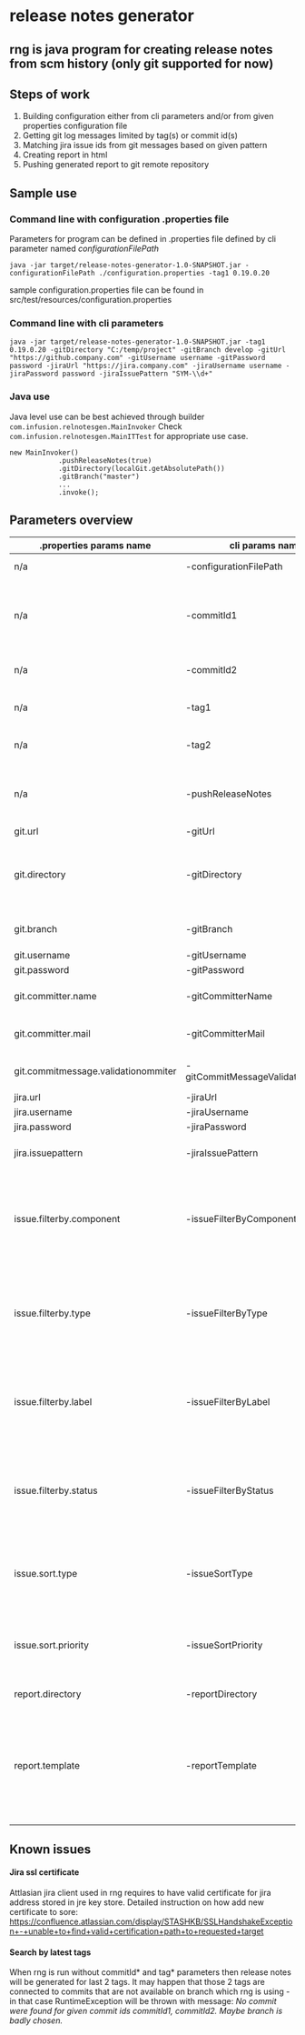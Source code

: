 # release notes generator

## rng is java program for creating release notes from scm history (only git supported for now)

## Steps of work

1. Building configuration either from cli parameters and/or from given properties configuration file
2. Getting git log messages limited by tag(s) or commit id(s)
3. Matching jira issue ids from git messages based on given pattern
4. Creating report in html
5. Pushing generated report to git remote repository

## Sample use

### Command line with configuration .properties file
Parameters for program can be defined in .properties file defined by cli parameter named _configurationFilePath_

	java -jar target/release-notes-generator-1.0-SNAPSHOT.jar -configurationFilePath ./configuration.properties -tag1 0.19.0.20 
sample configuration.properties file can be found in src/test/resources/configuration.properties

### Command line with cli parameters
	java -jar target/release-notes-generator-1.0-SNAPSHOT.jar -tag1 0.19.0.20 -gitDirectory "C:/temp/project" -gitBranch develop -gitUrl "https://github.company.com" -gitUsername username -gitPassword password -jiraUrl "https://jira.company.com" -jiraUsername username -jiraPassword password -jiraIssuePattern "SYM-\\d+"

### Java use
Java level use can be best achieved through builder ```com.infusion.relnotesgen.MainInvoker```
Check ```com.infusion.relnotesgen.MainITTest``` for appropriate use case.

	new MainInvoker()
                .pushReleaseNotes(true)
                .gitDirectory(localGit.getAbsolutePath())
                .gitBranch("master")
				...
                .invoke();

## Parameters overview

| .properties params name   | cli params name				| description         | example value |
 -------------------------- | ----------------------------- | ------------------  | ------ |
| n/a    					| -configurationFilePath  		| path to properties file with configuration params | ./../configuration.properties |
| n/a	 					| -commitId1            		| commit id 1st marker, determines from which commit in scm history should be taken. If commitId2 is null then all newest commits will be taken till commitId1 | d7ee6e45a9458bf1e5f483b7286246455462be73 |
| n/a	 					| -commitId2 					| commit id 2nd marker, history in scm will be read from commitId1 till commitId2. | d7ee6e45a9458bf1e5f483b7286246455462be73 |
| n/a	 					| -tag1 						| tag 1 name - connected commit to given tag will serve as commitId1 parameter | 1.0.0 |
| n/a	 			   		| -tag2 						| tag 2 name - connected commit to given tag will serve as commitId2 parameter | 1.0.0 |
| n/a	 			     	| -pushReleaseNotes 			| boolean parameter, define should push to remote repository under 'releases/version_number.html' should be performed | |
| git.url         			| -gitUrl 						| URL to git repository | https://stash.infusion.com/scm/en/symphony.git |
| git.directory    			| -gitDirectory 				| Path under which git repository is held localy. If none exists it will be cloned under this location. Directory structure will be created if it doesn't exist | C:/temp/testsymphony |
| git.branch       			| -gitBranch 					| Branch name from where scm history will be read and release notes will be pushed | develop |
| git.username      		| -gitUsername 					| Git username | johnny |
| git.password     			| -gitPassword 					| Git password | passw0rd123 |
| git.committer.name      	| -gitCommitterName 			| Sometimes it's needed to define this to pass validation rules on push operation | 'Johnny Bravo' |
| git.committer.mail  		| -gitCommitterMail 			| Sometimes it's needed to define this to pass validation rules on push operation | johnny@hairs.com |
| git.commitmessage.validationommiter | -gitCommitMessageValidationOmmiter | Suffix that will be appended to commit message under which release notes are commited | '#skipvalidation' |
| jira.url      			| -jiraUrl 						| URL to jira | https://ensemble.atlassian.net |
| jira.username   			| -jiraUsername 				| Jira username | johnny  |
| jira.password   			| -jiraPassword 				| Jira password | passw0rd123  |
| jira.issuepattern   		| -jiraIssuePattern 			| Pattern from which jira issue's id will be search in scm commit messages | SYM-\d+ |
| issue.filterby.component	| -issueFilterByComponent 		| List of jira's component's name separated by ',' if defined only issues that has at least one of those component will be in release notes (exacly jira's component's name must contains ignore case given here component) | System 1,veryImportan,Something something |
| issue.filterby.type		| -issueFilterByType 			| List of jira's issue type's name separated by ',' if defined only issues that has at least one of those type will be in release notes (defined here type name must exacly (ignore case) match type name of issues in jira) | New Feature,Bug,Technical Task |
| issue.filterby.label		| -issueFilterByLabel 			| List of jira's labels separated by ',' if defined only issues that has at least one of those labels will be in release notes (exacly jira's label's name must contains ignore case given here label) | label1,label2,label3 |
| issue.filterby.status		| -issueFilterByStatus 			| List of jira's issue statuses name separated by ',' if defined only issues that has one of those status will be in release notes (defined here status name must exacly (ignore case) match status name of issues in jira) | Ready for QA,Released,Done |
| issue.sort.type			| -issueSortType 				| Defines sort order of issues by type - issues are provided in report template context as map where key is issue type and value is list of issues with that type, this map is sorted | New Feature,Bug |
| issue.sort.priority		| -issueSortPriority 			| In report template issues are provided as map where key is issue type and value is list of issue with that type, this parameter defines order in list of issues | Highest,High,Medium,Low,Lowest |
| report.directory			| -reportDirectory 				| Directory where release notes will be saved | C:/temp |
| report.template			| -reportTemplate 				| Path to external template for release notes. Freemarker is used as template engine. Variables provided in context: \$\{issues\} - map of issues where key is issue type and value list of issues; \$\{jiraUrl\} - url to jira; \$\{version\} - version for which release notes are generated | C:/releaseNotes/template.ftl |


## Known issues

#### Jira ssl certificate
Attlasian jira client used in rng requires to have valid certificate for jira address stored in jre key store.
Detailed instruction on how add new certificate to sore:
https://confluence.atlassian.com/display/STASHKB/SSLHandshakeException+-+unable+to+find+valid+certification+path+to+requested+target

#### Search by latest tags
When rng is run without commitId\* and tag\* parameters then release notes will be generated for last 2 tags.
It may happen that those 2 tags are connected to commits that are not available on branch which rng is using - in that case RuntimeException will be thrown with message:
_No commit were found for given commit ids commitId1, commitId2. Maybe branch is badly chosen._
